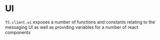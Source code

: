 # UI

`TS.client.ui` exposes a number of functions and constants relating to the messaging UI as well as providing variables for a number of react components 
